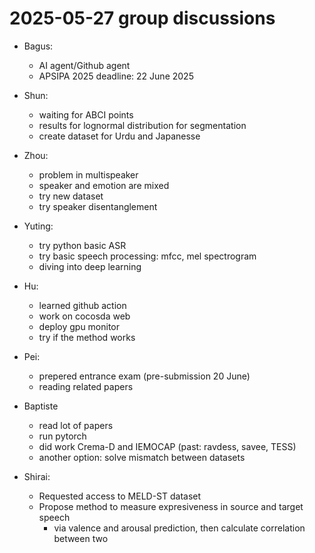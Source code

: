 # 2025-05-27 group discussions  

- Bagus:  
   - AI agent/Github agent
   - APSIPA 2025 deadline: 22 June 2025

- Shun:  
    - waiting for ABCI points
    - results for lognormal distribution for segmentation  
    - create dataset for Urdu and Japanesse

- Zhou:  
    - problem in multispeaker
    - speaker and emotion are mixed 
    - try new dataset
    - try speaker disentanglement  

- Yuting:  
    - try python basic ASR  
    - try basic speech processing: mfcc, mel spectrogram 
    - diving into deep learning 

- Hu:  
    - learned github action 
    - work on cocosda web
    - deploy gpu monitor  
    - try if the method works

- Pei:  
    - prepered entrance exam (pre-submission 20 June)
    - reading related papers

- Baptiste  
    - read lot of papers 
    - run pytorch
    - did work Crema-D and IEMOCAP (past: ravdess, savee, TESS)
    - another option: solve mismatch between datasets 

- Shirai:  
    - Requested access to MELD-ST dataset
    - Propose method to measure expresiveness in source and target speech
       - via valence and arousal prediction, then calculate correlation between two  

